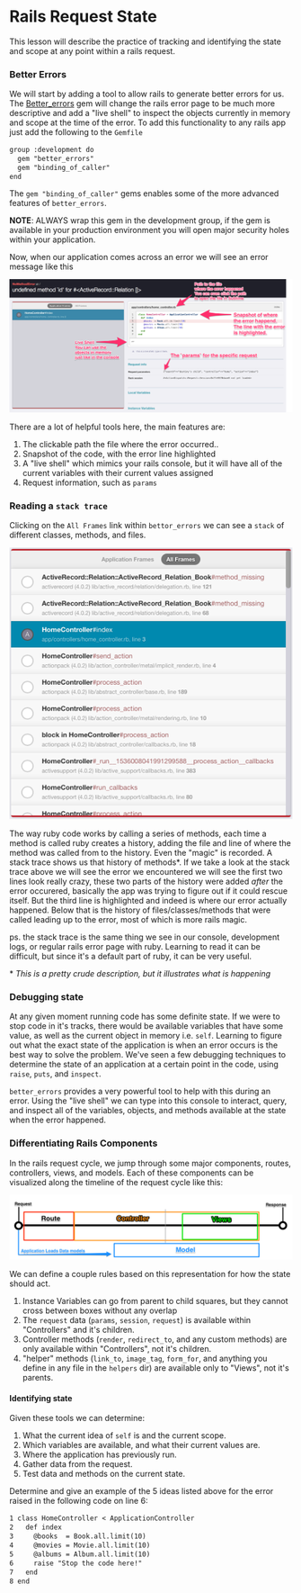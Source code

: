 # Rails Request State

This lesson will describe the practice of tracking and identifying the state and scope at any point within a rails request.

### Better Errors

We will start by adding a tool to allow rails to generate better errors for us. The [Better_errors](https://github.com/charliesome/better_errors) gem will change the rails error page to be much more descriptive and add a "live shell" to inspect the objects currently in memory and scope at the time of the error. To add this functionality to any rails app just add the following to the `Gemfile`

    group :development do
      gem "better_errors"
      gem "binding_of_caller"
    end

The `gem "binding_of_caller"` gems enables some of the more advanced features of `better_errors`.

**NOTE**: ALWAYS wrap this gem in the development group, if the gem is available in your production environment you will open major security holes within your application.

Now, when our application comes across an error we will see an error message like this

![Better Errors](resources/better_errors.png)

There are a lot of helpful tools here, the main features are:

1. The clickable path the file where the error occurred..
2. Snapshot of the code, with the error line highlighted
3. A "live shell" which mimics your rails console, but it will have all of the current variables with their current values assigned
4. Request information, such as `params`

### Reading a `stack trace`

Clicking on the `All Frames` link within `bettor_errors` we can see a `stack` of different classes, methods, and files.

![Stack Trace](resources/stack-trace.png)

The way ruby code works by calling a series of methods, each time a method is called ruby creates a history, adding the file and line of where the method was called from to the history. Even the "magic" is recorded. A stack trace shows us that history of methods\*. If we take a look at the stack trace above we will see the error we encountered we will see the first two lines look really crazy, these two parts of the history were added *after* the error occurered, basically the app was trying to figure out if it could rescue itself. But the third line is highlighted and indeed is where our error actually happened. Below that is the history of files/classes/methods that were called leading up to the error, most of which is more rails magic.

ps. the stack trace is the same thing we see in our console, development logs, or regular rails error page with ruby. Learning to read it can be difficult, but since it's a default part of ruby, it can be very useful.

\* *This is a pretty crude description, but it illustrates what is happening*
### Debugging state

At any given moment running code has some definite state. If we were to stop code in it's tracks, there would be available variables that have some value, as well as the current object in memory i.e. `self`. Learning to figure out what the exact state of the application is when an error occurs is the best way to solve the problem. We've seen a few debugging techniques to determine the state of an application at a certain point in the code, using `raise`, `puts`, and `inspect`.

`better_errors` provides a very powerful tool to help with this during an error. Using the "live shell" we can type into this console to interact, query, and inspect all of the variables, objects, and methods available at the state when the error happened.

### Differentiating Rails Components

In the rails request cycle, we jump through some major components, routes, controllers, views, and models. Each of these components can be visualized along the timeline of the request cycle like this:

![Request Timeline](resources/request-timeline.png)

We can define a couple rules based on this representation for how the state should act.

1. Instance Variables can go from parent to child squares, but they cannot cross between boxes without any overlap
2. The `request` data (`params`, `session`, `request`) is available within "Controllers" and it's children.
3. Controller methods (`render`, `redirect_to`, and any custom methods) are only available within "Controllers", not it's children.
4. "helper" methods (`link_to`, `image_tag`, `form_for`, and anything you define in any file in the `helpers` dir) are available only to "Views", not it's parents.

#### Identifying state

Given these tools we can determine:

1. What the current idea of `self` is and the current scope.
2. Which variables are available, and what their current values are.
3. Where the application has previously run.
4. Gather data from the request.
5. Test data and methods on the current state.

Determine and give an example of the 5 ideas listed above for the error raised in the following code on line 6:

    1 class HomeController < ApplicationController
    2   def index
    3     @books  = Book.all.limit(10)
    4     @movies = Movie.all.limit(10)
    5     @albums = Album.all.limit(10)
    6     raise "Stop the code here!"
    7   end
    8 end

